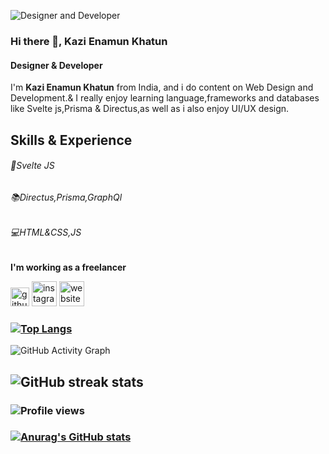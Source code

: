 ![Designer and Developer](https://avatars.githubusercontent.com/u/60088179?v=4)

### Hi there 👋, Kazi Enamun Khatun
#### Designer & Developer

I'm **Kazi Enamun Khatun** from India, and i do content on Web Design and Development.& I really enjoy learning language,frameworks and databases like Svelte js,Prisma & Directus,as well as i also enjoy UI/UX design.

## Skills & Experience

###### 📲Svelte JS
###### 📚Directus,Prisma,GraphQl
###### 💻HTML&CSS,JS





**I'm working as a freelancer**

 [<img src='https://cdn.jsdelivr.net/npm/simple-icons@3.0.1/icons/github.svg' alt='github' height='30' color="#111">](https://github.com/sweety127)  [<img src='https://cdn.jsdelivr.net/npm/simple-icons@3.0.1/icons/instagram.svg' alt='instagram' height='40'>](https://www.instagram.com/i_t_s_sweety/)  [<img src='https://cdn.jsdelivr.net/npm/simple-icons@3.0.1/icons/icloud.svg' alt='website' height='40'>](https://www.sweety.cool/)  

### [![Top Langs](https://github-readme-stats.vercel.app/api/top-langs/?username=sweety127)](https://github.com/anuraghazra/github-readme-stats)

![GitHub Activity Graph](https://activity-graph.herokuapp.com/graph?username=sweety127) 
## ![GitHub streak stats](https://github-readme-streak-stats.herokuapp.com/?user=sweety127)  
 ### ![Profile views](https://gpvc.arturio.dev/sweety127)  

### [![Anurag's GitHub stats](https://github-readme-stats.vercel.app/api?username=sweety127)](https://github.com/anuraghazra/github-readme-stats)
